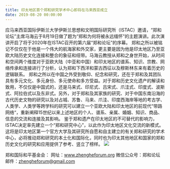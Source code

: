 ```yaml
---
title: 印太地区首个郑和研究学术中心即将在马来西亚成立
date: 2019-08-20 00:00:00
---
```

应马来西亚国际伊斯兰大学伊斯兰思想和文明国际研究所（ISTAC）邀请，“郑和论坛”主席马海云于8月19日做了题为“郑和为何将被永远缅怀”的主题演讲。此次演讲开启了将于2020年在ISTAC召开的第六届“郑和论坛”的序幕。
郑和之所以被铭记不仅仅在于他是一个伟大的航海家和外交家，更主要是因为他是印太地区乃至亚欧大陆历史文化连接和整合的象征和纽带。马海云教授从郑和之身世开始，从时间和空间两个维度对于亚欧大陆（中亚和中国）和印太地区的谱系、知识、宗教、网络传承和连接进行了分析，认为郑和下西洋和蒙古西征以及穆斯林东来有着历史的逻辑联系。
郑和之所以在中国之外受到敬仰、纪念和研究，还在于郑和及其团队具有多元文化、多元身份、多元使命和多方受益。对于郑和历史文化遗产的解读和致用，不仅仅是中国式的，还是马来式、印尼式、吕宋式、爪洼式、印度式、波斯式、阿拉伯式以及东非式。另外，对于郑和及其家族的研究、对于中国东南沿海的古代历史文物的研究以及对占城、苏鲁、马来、爪洼、印度西海岸等地的考古学、人类学、人类学等跨学科的研究可以建立一个亚欧大陆和印太地区的前现代“带路网络“，重新阐释15世纪以来上述地区的个人、谱系、亲属、婚姻、知识、商品、信息的交流和连接及其影响。
鉴于郑和遗产在印太地区的不可替代的影响力，ISTAC决定率先建立一个“郑和研究中心”，以此作为印太地区文化交流的新模式。这将是印太地区第一个官方大学及其研究所自愿和自主建立的有关郑和研究的学术中心，必将推动郑和研究的本土化和国际化，同时也为印太其他地区和国家的郑和历史文化的研究和应用提供了参考、竖立了榜样。
![](/static/images/2019/08/05.png)

郑和国际和平基金会：
网址：www.zhengheforum.org
微信公众号：郑和论坛
邮件：zhengheforum@gmail.com
